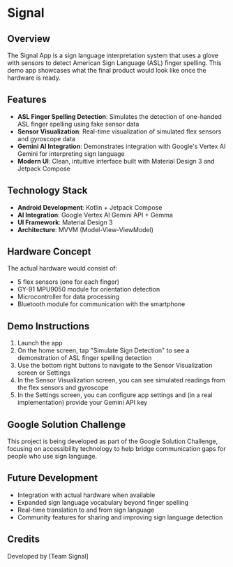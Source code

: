 # Signal

## Overview
The Signal App is a sign language interpretation system that uses a glove with sensors to detect American Sign Language (ASL) finger spelling. This demo app showcases what the final product would look like once the hardware is ready.

## Features
- **ASL Finger Spelling Detection**: Simulates the detection of one-handed ASL finger spelling using fake sensor data
- **Sensor Visualization**: Real-time visualization of simulated flex sensors and gyroscope data
- **Gemini AI Integration**: Demonstrates integration with Google's Vertex AI Gemini for interpreting sign language
- **Modern UI**: Clean, intuitive interface built with Material Design 3 and Jetpack Compose

## Technology Stack
- **Android Development**: Kotlin + Jetpack Compose
- **AI Integration**: Google Vertex AI Gemini API + Gemma
- **UI Framework**: Material Design 3
- **Architecture**: MVVM (Model-View-ViewModel)

## Hardware Concept
The actual hardware would consist of:
- 5 flex sensors (one for each finger)
- GY-91 MPU9050 module for orientation detection
- Microcontroller for data processing
- Bluetooth module for communication with the smartphone

## Demo Instructions
1. Launch the app
2. On the home screen, tap "Simulate Sign Detection" to see a demonstration of ASL finger spelling detection
3. Use the bottom right buttons to navigate to the Sensor Visualization screen or Settings
4. In the Sensor Visualization screen, you can see simulated readings from the flex sensors and gyroscope
5. In the Settings screen, you can configure app settings and (in a real implementation) provide your Gemini API key

## Google Solution Challenge
This project is being developed as part of the Google Solution Challenge, focusing on accessibility technology to help bridge communication gaps for people who use sign language.

## Future Development
- Integration with actual hardware when available
- Expanded sign language vocabulary beyond finger spelling
- Real-time translation to and from sign language
- Community features for sharing and improving sign language detection

## Credits
Developed by [Team Signal] 
